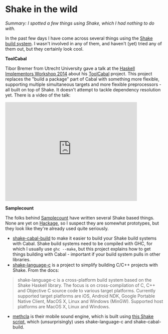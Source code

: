 # Shake in the wild

_Summary: I spotted a few things using Shake, which I had nothing to do with._

In the past few days I have come across several things using the [Shake build system](https://github.com/ndmitchell/shake#readme). I wasn't involved in any of them, and haven't (yet) tried any of them out, but they certainly look cool.

**ToolCabal**

Tibor Bremer from Utrecht University gave a talk at the [Haskell Implementors Workshop 2014](http://www.haskell.org/haskellwiki/HaskellImplementorsWorkshop/2014#Extending_Cabal_with_Plugins.2C_Preprocessors_and_Multi-target_Compilers) about his [ToolCabal](https://github.com/TiborIntelSoft/ToolCabal) project. This project replaces the "build a package" part of Cabal with something more flexible, supporting multiple simultaneous targets and more flexible preprocessors - all built on top of Shake. It doesn't attempt to tackle dependency resolution yet. There is a video of the talk:

<iframe width="420" height="315" src="https://www.youtube.com/embed/VUyIu2T1Qss" frameborder="0" allowfullscreen></iframe>

**Samplecount**

The folks behind [Samplecount](http://samplecount.com/) have written several Shake based things. None are yet on [Hackage](http://hackage.haskell.org/), so I suspect they are somewhat prototypes, but they look like they're already used quite seriously.

* [shake-cabal-build](https://github.com/samplecount/shake-cabal-build) to make it easier to build your Shake build systems with Cabal. Shake build systems need to be compiled with GHC, for which I usually use `ghc --make`, but this project explains how to get things building with Cabal - important if your build system pulls in other libraries.
* [shake-language-c](https://github.com/samplecount/shake-language-c) is a project to simplify building C/C++ projects with Shake. From the docs:
> shake-language-c is a cross-platform build system based on the Shake Haskell library. The focus is on cross-compilation of C, C++ and Objective C source code to various target platforms. Currently supported target platforms are iOS, Android NDK, Google Portable Native Client, MacOS X, Linux and Windows (MinGW). Supported host platforms are MacOS X, Linux and Windows.

* [methcla](https://github.com/samplecount/methcla) is their mobile sound engine, which is built using [this Shake script](https://github.com/samplecount/methcla), which (unsurprisingly) uses shake-language-c and shake-cabal-build.
